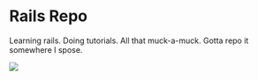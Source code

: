 # Rails Repo

Learning rails. Doing tutorials. All that muck-a-muck. Gotta repo it somewhere I spose.

![](http://i.imgur.com/kqhSMkD.gif)